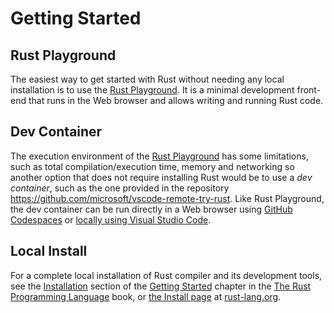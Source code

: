 # Getting Started

## Rust Playground

The easiest way to get started with Rust without needing any local
installation is to use the [Rust Playground]. It is a minimal development
front-end that runs in the Web browser and allows writing and running Rust
code.

## Dev Container

The execution environment of the [Rust Playground] has some limitations, such
as total compilation/execution time, memory and networking so another
option that does not require installing Rust would be to use a _dev
container_, such as the one provided in the repository
<https://github.com/microsoft/vscode-remote-try-rust>. Like Rust Playground,
the dev container can be run directly in a Web browser using [GitHub
Codespaces] or [locally using Visual Studio Code][vscode-dev-containers].

## Local Install

For a complete local installation of Rust compiler and its development tools,
see the [Installation] section of the [Getting Started] chapter in the [The
Rust Programming Language][rs-book] book, or [the Install page] at
[rust-lang.org].

  [Rust Playground]: https://play.rust-lang.org/
  [GitHub Codespaces]: https://github.com/features/codespaces
  [vscode-dev-containers]: https://code.visualstudio.com/docs/devcontainers/containers
  [rs-book]: https://doc.rust-lang.org/book/title-page.html
  [Installation]: https://doc.rust-lang.org/book/ch01-01-installation.html
  [Getting Started]: https://doc.rust-lang.org/book/ch01-00-getting-started.html
  [the Install page]: https://www.rust-lang.org/tools/install
  [rust-lang.org]: https://www.rust-lang.org/
